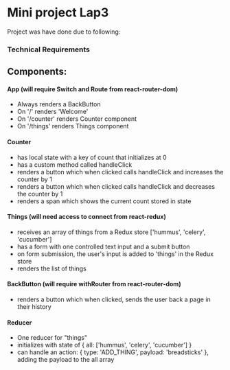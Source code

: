 
# Mini project Lap3

Project was have done due to following:

### Technical Requirements

## Components:

#### App (will require Switch and Route from react-router-dom)
- Always renders a BackButton
- On '/' renders 'Welcome'
- On '/counter' renders Counter component
- On '/things' renders Things component

#### Counter
- has local state with a key of count that initializes at 0
- has a custom method called handleClick
- renders a button which when clicked calls handleClick and increases the counter by 1
- renders a button which when clicked calls handleClick and decreases the counter by 1
- renders a span which shows the current count stored in state

#### Things (will need access to connect from react-redux)
- receives an array of things from a Redux store ['hummus', 'celery', 'cucumber']
- has a form with one controlled text input and a submit button
- on form submission, the user's input is added to 'things' in the Redux store
- renders the list of things

#### BackButton (will require withRouter from react-router-dom)
- renders a button which when clicked, sends the user back a page in their history

#### Reducer
- One reducer for "things"
- initializes with state of { all: ['hummus', 'celery', 'cucumber'] }
- can handle an action: { type: 'ADD_THING', payload: 'breadsticks' }, adding the payload to the all array 
